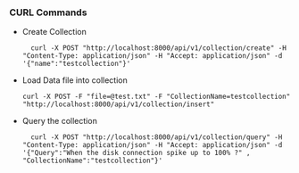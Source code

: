### CURL Commands

- Create Collection

        curl -X POST "http://localhost:8000/api/v1/collection/create" -H "Content-Type: application/json" -H "Accept: application/json" -d '{"name":"testcollection"}'


- Load Data file into collection
  
      curl -X POST -F "file=@test.txt" -F "CollectionName=testcollection" "http://localhost:8000/api/v1/collection/insert"

- Query the collection

        curl -X POST "http://localhost:8000/api/v1/collection/query" -H "Content-Type: application/json" -H "Accept: application/json" -d '{"Query":"When the disk connection spike up to 100% ?" , "CollectionName":"testcollection"}'

